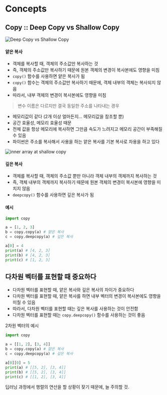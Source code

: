 # Concepts

## Copy :: Deep Copy vs Shallow Copy
![Deep Copy vs Shallow Copy](https://i.imgur.com/WUxAUZq.png)

#### 얕은 복사
- 객체를 복사할 때, 객체의 주소값만 복사하는 것
- 즉, 객체의 주소값만 복사하기 때문에 원본 객체의 변경이 복사본에도 영향을 미침
- `copy()` 함수를 사용하면 얕은 복사가 됨
- `copy()` 함수는 객체의 주소값만 복사하기 때문에, 객체 내부의 객체는 복사되지 않음
- 따라서, 내부 객체의 변경이 복사본에도 영향을 미침

> 변수 이름은 다르지만 결국 동일한 주소를 나타내는 경우

- 메모리값이 같다 (2개 이상 얼마든지... 메모리값을 참조할 뿐)
- 공간 효율성, 메모리 효율성 때문
- 전체 값을 항상 메모리에 복사하면 그만큼 속도가 느려지고 메모리 공간이 부족해질 수 있음
- 파이썬은 주소를 복사해서 사용을 하는 얕은 복사를 기본 복사로 차용을 하고 있다

![inner array at shallow copy](https://i.imgur.com/HSoskKB.png)

#### 깊은 복사
- 객체를 복사할 때, 객체의 주소값 뿐만 아니라 객체 내부의 객체까지 복사하는 것
- 즉, 객체 내부의 객체까지 복사하기 때문에 원본 객체의 변경이 복사본에 영향을 미치지 않음
- `deepcopy()` 함수를 사용하면 깊은 복사가 됨

#### 예시
```python
import copy

a = [1, 2, 3]
b = copy.copy(a) # 얕은 복사
c = copy.deepcopy(a) # 깊은 복사

a[0] = 4
print(a) # [4, 2, 3]
print(b) # [4, 2, 3]
print(c) # [1, 2, 3]
```

## 다차원 벡터를 표현할 때 중요하다
- 다차원 벡터를 표현할 때, 얕은 복사와 깊은 복사의 차이가 중요하다
- 다차원 벡터를 표현할 때, 얕은 복사를 하면 내부 벡터의 변경이 복사본에도 영향을 미칠 수 있음
- 따라서, 다차원 벡터를 표현할 때는 깊은 복사를 사용하는 것이 안전함
- 다차원 벡터를 표현할 때는 `copy.deepcopy()` 함수를 사용하는 것이 좋음

2차원 벡터의 예시
```python
import copy

a = [[1, 2], [3, 4]]
b = copy.copy(a) # 얕은 복사
c = copy.deepcopy(a) # 깊은 복사

a[0][0] = 5
print(a) # [[5, 2], [3, 4]]
print(b) # [[5, 2], [3, 4]]
print(c) # [[1, 2], [3, 4]]
```

딥러닝 과정에서 행렬의 연산을 할 상황이 잦기 때문에, 늘 주의할 것.
